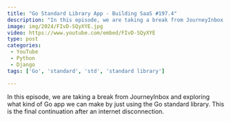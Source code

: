 ```yaml
---
title: "Go Standard Library App - Building SaaS #197.4"
description: "In this episode, we are taking a break from JourneyInbox and exploring what kind of Go app we can make by just using the Go standard library. This is the final continuation after an internet disconnection."
image: img/2024/FIvD-SQyXYE.jpg
video: https://www.youtube.com/embed/FIvD-SQyXYE
type: post
categories:
 - YouTube
 - Python
 - Django
tags: ['Go', 'standard', 'std', 'standard library']

---
```


In this episode, we are taking a break from JourneyInbox and exploring what kind of Go app we can make by just using the Go standard library. This is the final continuation after an internet disconnection.
